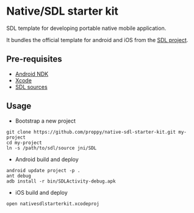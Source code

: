 # Native/SDL starter kit

SDL template for developing portable native mobile application.

It bundles the official template for android and iOS from the [SDL project](https://www.libsdl.org/).

## Pre-requisites

- [Android NDK](https://developer.android.com/tools/sdk/ndk/index.html)
- [Xcode](https://developer.apple.com/xcode/)
- [SDL sources](https://www.libsdl.org/tmp/SDL-2.0.4-9304.zip)

## Usage

- Bootstrap a new project
```
git clone https://github.com/proppy/native-sdl-starter-kit.git my-project
cd my-project
ln -s /path/to/sdl/source jni/SDL
```

- Android build and deploy
```
android update project -p .
ant debug
adb install -r bin/SDLActivity-debug.apk
```

- iOS build and deploy
```
open nativesdlstarterkit.xcodeproj
```
